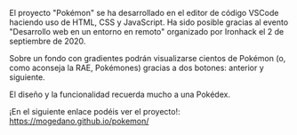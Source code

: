 El proyecto "Pokémon" se ha desarrollado en el editor de código VSCode haciendo uso de HTML, CSS y JavaScript. Ha sido posible gracias al evento "Desarrollo web en un entorno en remoto" organizado por Ironhack el 2 de septiembre de 2020.

Sobre un fondo con gradientes podrán visualizarse cientos de Pokémon (o, como aconseja la RAE, Pokémones) gracias a dos botones: anterior y siguiente. 

El diseño y la funcionalidad recuerda mucho a una Pokédex.

¡En el siguiente enlace podéis ver el proyecto!: https://mogedano.github.io/pokemon/
